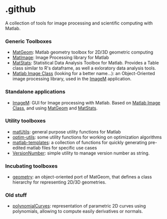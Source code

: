 # .github

A collection of tools for image processing and scientific computing with Matlab.

### Generic Toolboxes

* [MatGeom](https://github.com/mattools/matGeom): Matlab geometry toolbox for 2D/3D geometric computing
* [MatImage](https://github.com/mattools/matImage): Image Processing library for Matlab
* [MatStats](https://github.com/mattools/matStats): Statistical Data Analysis Toolbox for Matlab. Provides a Table class similar to R's dataframe, as well a exloratory data analysis tools.
* [Matlab Image Class](https://github.com/mattools/matlab-image-class) (looking for a better name...): an Object-Oriented image processing library, used in the [ImageM](https://github.com/mattools/ImageM) application.

### Standalone applications

* [ImageM](https://github.com/mattools/ImageM): GUI for Image processing with Matlab. Based on [Matlab Image Class](https://github.com/mattools/matlab-image-class), and using [MatGeom](https://github.com/mattools/matGeom) and [MatStats](https://github.com/mattools/matStats).

### Utility toolboxes

* [matUtils](https://github.com/mattools/matUtils): general purpose utility functions for Matlab
* [optim-utils](https://github.com/mattools/optim-utils): some utility functions for working on optimization algorithms
* [matlab-templates](https://github.com/mattools/matlab-templates): a collection of functions for quickly generating pre-edited matlab files for specific use cases
* [VersionNumber](https://github.com/mattools/VersionNumber): simple utility to manage version number as string.

### Incubating toolboxes

* [geometry](https://github.com/mattools/geometry): an object-oriented port of MatGeom, that defines a class hierarchy for representing 2D/3D geometries.

### Old stuff

* [polynomialCurves](https://github.com/mattools/polynomialCurves): representation of parametric 2D curves using polynomials, allowing to compute easily derivatives or normals.
